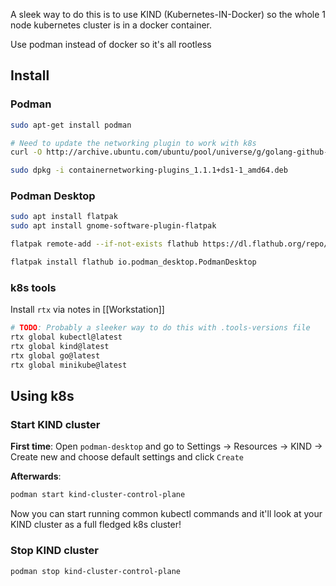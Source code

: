 A sleek way to do this is to use KIND (Kubernetes-IN-Docker) so the whole 1 node kubernetes cluster is in a docker container. 

Use podman instead of docker so it's all rootless

## Install

### Podman

```bash
sudo apt-get install podman

# Need to update the networking plugin to work with k8s
curl -O http://archive.ubuntu.com/ubuntu/pool/universe/g/golang-github-containernetworking-plugins/containernetworking-plugins_1.1.1+ds1-1_amd64.deb

sudo dpkg -i containernetworking-plugins_1.1.1+ds1-1_amd64.deb
```

### Podman Desktop

```bash
sudo apt install flatpak
sudo apt install gnome-software-plugin-flatpak

flatpak remote-add --if-not-exists flathub https://dl.flathub.org/repo/flathub.flatpakrepo

flatpak install flathub io.podman_desktop.PodmanDesktop
```
### k8s tools

Install `rtx` via notes in [[Workstation]]

```bash
# TODO: Probably a sleeker way to do this with .tools-versions file
rtx global kubectl@latest
rtx global kind@latest
rtx global go@latest
rtx global minikube@latest
```

## Using k8s
### Start KIND cluster

**First time**:
Open `podman-desktop` and go to Settings -> Resources -> KIND -> Create new and choose default settings and click `Create`

**Afterwards**:
```bash
podman start kind-cluster-control-plane
```

Now you can start running common kubectl commands and it'll look at your KIND cluster as a full fledged k8s cluster!

### Stop KIND cluster

```bash
podman stop kind-cluster-control-plane
```